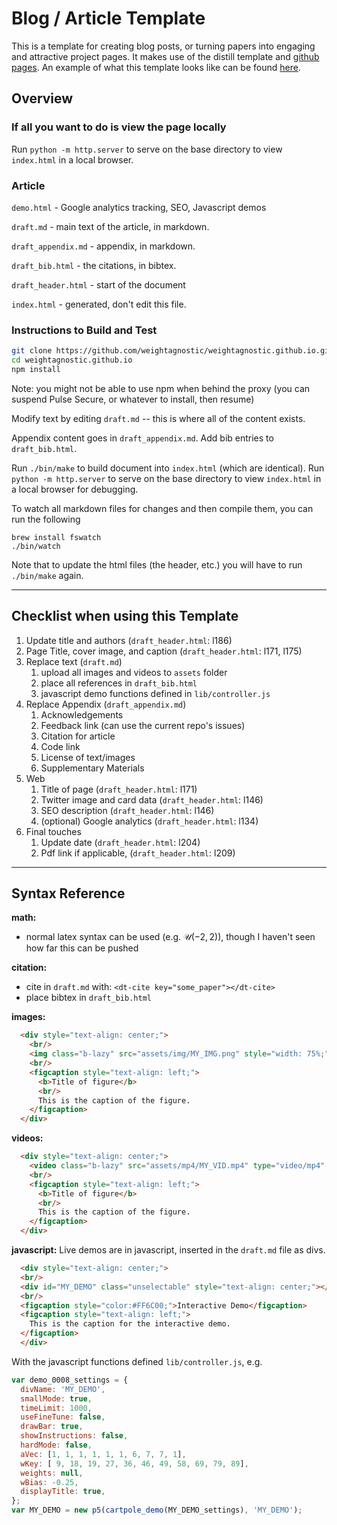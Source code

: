 # Blog / Article Template

This is a template for creating blog posts, or turning papers into engaging and attractive project pages. It makes use of the distill template and [github pages](https://pages.github.com/). An example of what this template looks like can be found [here](https://weightagnostic.github.io/).

## Overview

### If all you want to do is view the page locally

Run `python -m http.server` to serve on the base directory to view `index.html` in a local browser.

### Article

`demo.html` - Google analytics tracking, SEO, Javascript demos

`draft.md` - main text of the article, in markdown.

`draft_appendix.md` - appendix, in markdown.

`draft_bib.html` - the citations, in bibtex.

`draft_header.html` - start of the document

`index.html` - generated, don't edit this file.

### Instructions to Build and Test
```bash
git clone https://github.com/weightagnostic/weightagnostic.github.io.git
cd weightagnostic.github.io
npm install
```
Note: you might not be able to use npm when behind the proxy (you can suspend Pulse Secure, or whatever to install, then resume)

Modify text by editing `draft.md` -- this is where all of the content exists.

Appendix content goes in `draft_appendix.md`. Add bib entries to `draft_bib.html`.

Run `./bin/make` to build document into `index.html` (which are identical).
Run `python -m http.server` to serve on the base directory to view `index.html` in a local browser for debugging.

To watch all markdown files for changes and then compile them, you can run the following
```
brew install fswatch
./bin/watch
```
Note that to update the html files (the header, etc.) you will have to run `./bin/make` again.

--- 
## Checklist when using this Template

1. Update title and authors (`draft_header.html`: l186)
2. Page Title, cover image, and caption (`draft_header.html`: l171, l175)
3. Replace text (`draft.md`)
   1. upload all images and videos to `assets` folder   
   2. place all references in `draft_bib.html`
   3. javascript demo functions defined in `lib/controller.js`
4. Replace Appendix (`draft_appendix.md`)
   1. Acknowledgements
   2. Feedback link (can use the current repo's issues)
   3. Citation for article 
   4. Code link 
   5. License of text/images 
   6. Supplementary Materials
5. Web
   1. Title of page (`draft_header.html`: l171)
   1. Twitter image and card data (`draft_header.html`: l146)
   1. SEO description (`draft_header.html`: l146)
   1. (optional) Google analytics (`draft_header.html`: l134)
6. Final touches
   1. Update date (`draft_header.html`: l204)
   1. Pdf link if applicable, (`draft_header.html`: l209)

---
## Syntax Reference

**math:**
  * normal latex syntax can be used (e.g. $\mathcal{U}(-2,2)$), though I haven't seen how far this can be pushed

**citation:**
  * cite in `draft.md` with: `<dt-cite key="some_paper"></dt-cite>`
  * place bibtex in `draft_bib.html`

**images:**
```markdown
  <div style="text-align: center;">
    <br/>
    <img class="b-lazy" src="assets/img/MY_IMG.png" style="width: 75%;"/>
    <br/>
    <figcaption style="text-align: left;">
      <b>Title of figure</b>
      <br/>
      This is the caption of the figure.
    </figcaption>
  </div>
```

**videos:**
```markdown
  <div style="text-align: center;">
    <video class="b-lazy" src="assets/mp4/MY_VID.mp4" type="video/mp4" autoplay muted playsinline loop style="width:50%;"></video>
    <br/>
    <figcaption style="text-align: left;">
      <b>Title of figure</b>
      <br/>
      This is the caption of the figure.
    </figcaption>
  </div>
```

**javascript:**
Live demos are in javascript, inserted in the `draft.md` file as divs.

```markdown
  <div style="text-align: center;">
  <br/>
  <div id="MY_DEMO" class="unselectable" style="text-align: center;"></div>
  <br/>
  <figcaption style="color:#FF6C00;">Interactive Demo</figcaption>
  <figcaption style="text-align: left;">
    This is the caption for the interactive demo.
  </figcaption>
  </div>
```

With the javascript functions defined `lib/controller.js`, e.g.

```javascript
var demo_0008_settings = {
  divName: 'MY_DEMO',
  smallMode: true,
  timeLimit: 1000,
  useFineTune: false,
  drawBar: true,
  showInstructions: false,
  hardMode: false,
  aVec: [1, 1, 1, 1, 1, 1, 6, 7, 7, 1],
  wKey: [ 9, 18, 19, 27, 36, 46, 49, 58, 69, 79, 89],
  weights: null,
  wBias: -0.25,
  displayTitle: true,
};
var MY_DEMO = new p5(cartpole_demo(MY_DEMO_settings), 'MY_DEMO');
```
